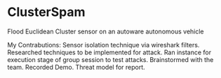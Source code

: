 # ClusterSpam

Flood Euclidean Cluster sensor on an autoware autonomous vehicle

My Contrabutions:
Sensor isolation technique via wireshark filters. Researched techniques to be implemented for attack. Ran instance for execution stage of group session to test attacks. Brainstormed with the team. Recorded Demo. Threat model for report.
